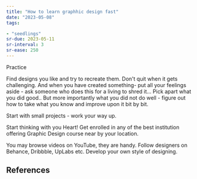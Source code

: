 ```yaml
---
title: "How to learn graphhic design fast"
date: "2023-05-08"
tags:

- "seedlings"
sr-due: 2023-05-11
sr-interval: 3
sr-ease: 250
---
```


Practice

Find designs you like and try to recreate them. Don't quit when it gets challenging. And when you have created something- put all your feelings aside - ask someone who does this for a living to shred it… Pick apart what you did good.. But more importantly what you did not do well - figure out how to take what you know and improve upon it bit by bit.

Start with small projects - work your way up.

Start thinking with you Heart! Get enrolled in any of the best institution offering Graphic Design course near by your location.

You may browse videos on YouTube, they are handy. Follow designers on Behance, Dribbble, UpLabs etc. Develop your own style of designing.

## References